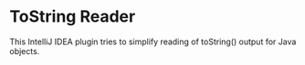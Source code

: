 # ToString Reader

This IntelliJ IDEA plugin tries to simplify reading of toString() output for Java objects.